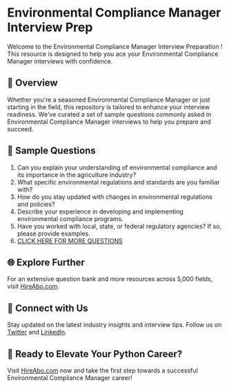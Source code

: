 # Environmental Compliance Manager Interview Prep

Welcome to the Environmental Compliance Manager Interview Preparation ! This resource is designed to help you ace your Environmental Compliance Manager interviews with confidence.

## 🚀 Overview

Whether you're a seasoned Environmental Compliance Manager or just starting in the field, this repository is tailored to enhance your interview readiness. We've curated a set of sample questions commonly asked in Environmental Compliance Manager interviews to help you prepare and succeed.

## 📝 Sample Questions

1. Can you explain your understanding of environmental compliance and its importance in the agriculture industry?
2. What specific environmental regulations and standards are you familiar with?
3. How do you stay updated with changes in environmental regulations and policies?
4. Describe your experience in developing and implementing environmental compliance programs.
5. Have you worked with local, state, or federal regulatory agencies? If so, please provide examples.
6. [CLICK HERE FOR MORE QUESTIONS](https://hireabo.com/job/10_1_21/Environmental%20Compliance%20Manager)

## 🌐 Explore Further

For an extensive question bank and more resources across 5,000 fields, visit [HireAbo.com](https://www.hireabo.com).

## 📱 Connect with Us

Stay updated on the latest industry insights and interview tips. Follow us on [Twitter](https://twitter.com/hireabo) and [LinkedIn](https://www.linkedin.com/in/hire-abo-3609972a8/).

## 🚀 Ready to Elevate Your Python Career?

Visit [HireAbo.com](https://www.hireabo.com) now and take the first step towards a successful Environmental Compliance Manager career!